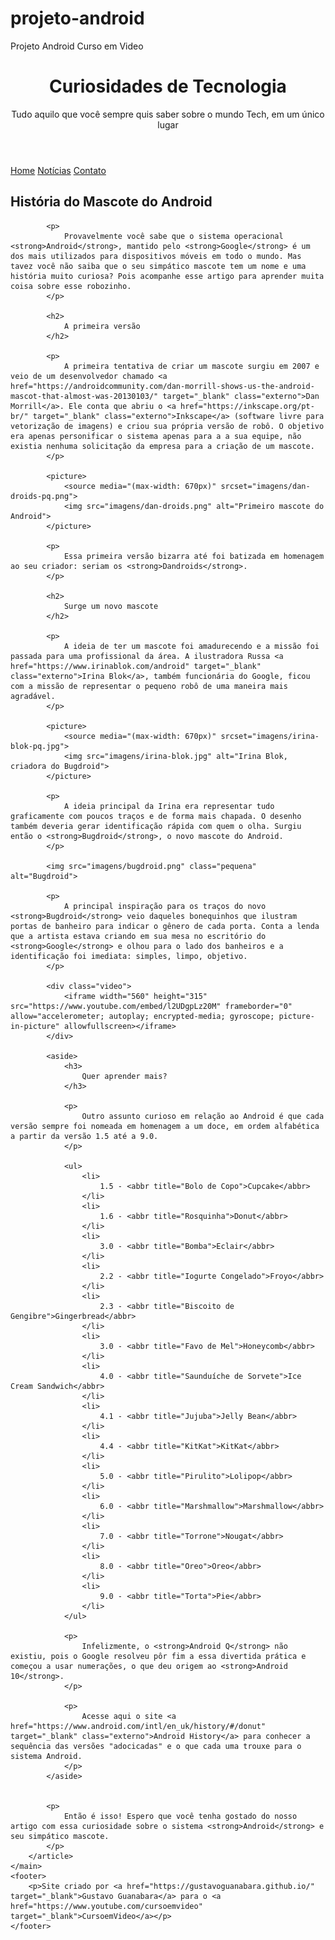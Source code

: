 # projeto-android
Projeto Android Curso em Video
<!DOCTYPE html>
<html lang="pt-br">
<head>
    <meta charset="UTF-8">
    <meta name="viewport" content="width=device-width, initial-scale=1.0">
    <title>Como surgiu o mascote do Android?</title>
    <link rel="shortcut icon" href="imagens/favicon.ico" type="image/x-icon">
    <link rel="stylesheet" href="estilo/style.css">
</head>
<body>
    <header>
        <h1>Curiosidades de Tecnologia</h1>
        <p>Tudo aquilo que você sempre quis saber sobre o mundo Tech, em um único lugar</p>
    </header>
    <nav>
        <a href="#">Home</a>
        <a href="#">Notícias</a>
        <a href="#">Contato</a>
    </nav>
    <main>
        <article>
            <h1>
                História do Mascote do Android
            </h1>

            <p>
                Provavelmente você sabe que o sistema operacional <strong>Android</strong>, mantido pelo <strong>Google</strong> é um dos mais utilizados para dispositivos móveis em todo o mundo. Mas tavez você não saiba que o seu simpático mascote tem um nome e uma história muito curiosa? Pois acompanhe esse artigo para aprender muita coisa sobre esse robozinho.
            </p>

            <h2>
                A primeira versão
            </h2>

            <p>
                A primeira tentativa de criar um mascote surgiu em 2007 e veio de um desenvolvedor chamado <a href="https://androidcommunity.com/dan-morrill-shows-us-the-android-mascot-that-almost-was-20130103/" target="_blank" class="externo">Dan Morrill</a>. Ele conta que abriu o <a href="https://inkscape.org/pt-br/" target="_blank" class="externo">Inkscape</a> (software livre para vetorização de imagens) e criou sua própria versão de robô. O objetivo era apenas personificar o sistema apenas para a a sua equipe, não existia nenhuma solicitação da empresa para a criação de um mascote.
            </p>

            <picture>
                <source media="(max-width: 670px)" srcset="imagens/dan-droids-pq.png">
                <img src="imagens/dan-droids.png" alt="Primeiro mascote do Android">
            </picture>

            <p>
                Essa primeira versão bizarra até foi batizada em homenagem ao seu criador: seriam os <strong>Dandroids</strong>.
            </p>

            <h2>
                Surge um novo mascote
            </h2>

            <p>
                A ideia de ter um mascote foi amadurecendo e a missão foi passada para uma profissional da área. A ilustradora Russa <a href="https://www.irinablok.com/android" target="_blank" class="externo">Irina Blok</a>, também funcionária do Google, ficou com a missão de representar o pequeno robô de uma maneira mais agradável.
            </p>

            <picture>
                <source media="(max-width: 670px)" srcset="imagens/irina-blok-pq.jpg">
                <img src="imagens/irina-blok.jpg" alt="Irina Blok, criadora do Bugdroid">
            </picture>

            <p>
                A ideia principal da Irina era representar tudo graficamente com poucos traços e de forma mais chapada. O desenho também deveria gerar identificação rápida com quem o olha. Surgiu então o <strong>Bugdroid</strong>, o novo mascote do Android.
            </p>

            <img src="imagens/bugdroid.png" class="pequena" alt="Bugdroid">

            <p>
                A principal inspiração para os traços do novo <strong>Bugdroid</strong> veio daqueles bonequinhos que ilustram portas de banheiro para indicar o gênero de cada porta. Conta a lenda que a artista estava criando em sua mesa no escritório do <strong>Google</strong> e olhou para o lado dos banheiros e a identificação foi imediata: simples, limpo, objetivo.
            </p>

            <div class="video">
                <iframe width="560" height="315" src="https://www.youtube.com/embed/l2UDgpLz20M" frameborder="0" allow="accelerometer; autoplay; encrypted-media; gyroscope; picture-in-picture" allowfullscreen></iframe>
            </div>
            
            <aside>
                <h3>
                    Quer aprender mais?
                </h3> 
    
                <p>
                    Outro assunto curioso em relação ao Android é que cada versão sempre foi nomeada em homenagem a um doce, em ordem alfabética a partir da versão 1.5 até a 9.0.
                </p>
    
                <ul>
                    <li>
                        1.5 - <abbr title="Bolo de Copo">Cupcake</abbr>
                    </li>
                    <li>
                        1.6 - <abbr title="Rosquinha">Donut</abbr>
                    </li>
                    <li>
                        3.0 - <abbr title="Bomba">Eclair</abbr>
                    </li>
                    <li>
                        2.2 - <abbr title="Iogurte Congelado">Froyo</abbr>
                    </li>
                    <li>
                        2.3 - <abbr title="Biscoito de Gengibre">Gingerbread</abbr>
                    </li>
                    <li>
                        3.0 - <abbr title="Favo de Mel">Honeycomb</abbr>
                    </li>
                    <li>
                        4.0 - <abbr title="Saunduíche de Sorvete">Ice Cream Sandwich</abbr>
                    </li>
                    <li>
                        4.1 - <abbr title="Jujuba">Jelly Bean</abbr>
                    </li>
                    <li>
                        4.4 - <abbr title="KitKat">KitKat</abbr>
                    </li>
                    <li>
                        5.0 - <abbr title="Pirulito">Lolipop</abbr>
                    </li>
                    <li>
                        6.0 - <abbr title="Marshmallow">Marshmallow</abbr>
                    </li>
                    <li>
                        7.0 - <abbr title="Torrone">Nougat</abbr>
                    </li>
                    <li>
                        8.0 - <abbr title="Oreo">Oreo</abbr>
                    </li>
                    <li>
                        9.0 - <abbr title="Torta">Pie</abbr>
                    </li>
                </ul>
    
                <p>
                    Infelizmente, o <strong>Android Q</strong> não existiu, pois o Google resolveu pôr fim a essa divertida prática e começou a usar numerações, o que deu origem ao <strong>Android 10</strong>.
                </p>
    
                <p>
                    Acesse aqui o site <a href="https://www.android.com/intl/en_uk/history/#/donut" target="_blank" class="externo">Android History</a> para conhecer a sequência das versões "adocicadas" e o que cada uma trouxe para o sistema Android.
                </p>
            </aside>
            

            <p>
                Então é isso! Espero que você tenha gostado do nosso artigo com essa curiosidade sobre o sistema <strong>Android</strong> e seu simpático mascote.
            </p>
        </article>
    </main>
    <footer>
        <p>Site criado por <a href="https://gustavoguanabara.github.io/" target="_blank">Gustavo Guanabara</a> para o <a href="https://www.youtube.com/cursoemvideo" target="_blank">CursoemVideo</a></p>
    </footer>
</body>
</html>
